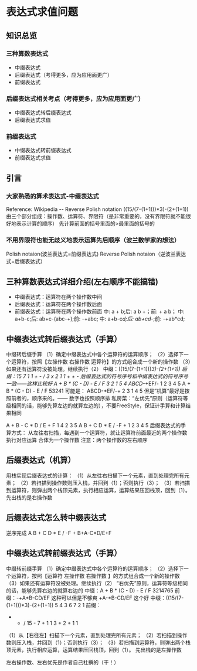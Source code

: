 # 表达式求值问题
## 知识总览
### 三种算数表达式
- 中缀表达式
- 后缀表达式（考得更多，应为应用面更广）
- 前缀表达式
### 后缀表达式相关考点（考得更多，应为应用面更广）
- 中缀表达式转后缀表达式
- 后缀表达式求值
### 前缀表达式
- 中缀表达式转前缀表达式
- 前缀表达式求值

## 引言
### 大家熟悉的算术表达式-中缀表达式
Reference: Wikipedia -- Reverse Polish notation
((15/(7-(1+1)))*3)-(2+(1+1))
由三个部分组成：操作数、运算符、界限符（是非常重要的，没有界限符就不能很好地表示计算的顺序）
先计算前面的括号里面的>最里面的括号的
### 不用界限符也能无歧义地表示运算先后顺序（波兰数学家的想法）
Polish notaion(波兰表达式=前缀表达式)
Reverse Polish notaion（逆波兰表达式=后缀表达式）

## 三种算数表达式详细介绍(左右顺序不能搞错)
- 中缀表达式：运算符在两个操作数中间
- 后缀表达式：运算符在两个操作数后面
- 前缀表达式：运算符在两个操作数前面
中: a + b;后: a b +；前: + a b；
中: a+b-c;后: ab+c-(abc-+);前: -+abc;
中: a+b-c*d;后: ab+cd*-;前: -+ab*cd;

## 中缀表达式转后缀表达式（手算）
中缀转后缀手算
（1）确定中缀表达式中各个运算符的运算顺序；
（2）选择下一个运算符，按照【左操作数 右操作数 运算符】的方式组合成一个新的操作数
（3）如果还有运算符没被处理。继续执行（2）
中缀：((15/(7-(1+1)))*3)-(2+(1+1))
后缀：15 7 1 1 + - / 3 x 2 1 1 + + -
后缀表达式的符号序号和中缀表达式的符号序号一致——这样比较好
A + B * (C - D) - E / F
3 2 1 5 4
ABCD-*+EF/-
1 2 3 4 5
A + B * (C - D) - E / F
53241
可能是：
ABCD-*EF/-+
2 3 1 4 5
但是”机算“最好是按照前者的，顺序来的。—— 数字也按照顺序排
私房菜：“左优先”原则（运算符等级相同的话，能够先算左边的就算左边的），不要FreeStyle，保证计手算和计算结果相同

A + B - C * D / E + F
1 4 2 3 5
A B + C D * E / -F +
1 2 3 4 5
后缀表达式的手算方式：
从左往右扫描，每遇到一个运算符，就让运算符前面最近的两个操作数执行对应运算
合体为一个操作数
注意：两个操作数的左右顺序

## 后缀表达式（机算）
用栈实现后缀表达式的计算：
（1）从左往右扫描下一个元素，直到处理完所有元素；
（2）若扫描到操作数则压入栈，并回到（1）；否则执行（3）；
（3）若扫描到运算符，则弹出两个栈顶元素，执行相应运算，运算结果压回栈顶，回到（1）。
先出栈的是右操作数

## 后缀表达式怎么转中缀表达式
逆序完成
A B + C D * E / -F +
B+A-C*D/E+F

## 中缀表达式转前缀表达式（手算）
中缀转前缀手算
（1）确定中缀表达式中各个运算符的运算顺序；
（2）选择下一个运算符，按照【运算符 左操作数 右操作数 】的方式组合成一个新的操作数
（3）如果还有运算符没被处理。继续执行（2）
“右优先”原则，运算符等级相同的话，能够先算右边的就算右边的
中缀：A + B * (C - D) - E / F
3214765
前缀：-+A*B-CD/EF 这种可以但是不够爽
+A-*B-CD/EF 这个好
中缀：((15/(7-(1+1)))*3)-(2+(1+1))
5 4 3 6 7 2 1
前缀：
- * / 15 - 7 + 1 1 3 + 2 + 1 1

（1）从【右往左】扫描下一个元素，直到处理完所有元素；
（2）若扫描到操作数则压入栈，并回到（1）；否则执行（3）；
（3）若扫描到运算符，则弹出两个栈顶元素，执行相应运算，运算结果压回栈顶，回到（1）。
先出栈的是左操作数

左右操作数、左右优先是作者自己杜撰的（干！）